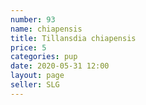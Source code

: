 ```yaml
---
number: 93
name: chiapensis
title: Tillansdia chiapensis
price: 5
categories: pup
date: 2020-05-31 12:00
layout: page
seller: SLG
---
```

